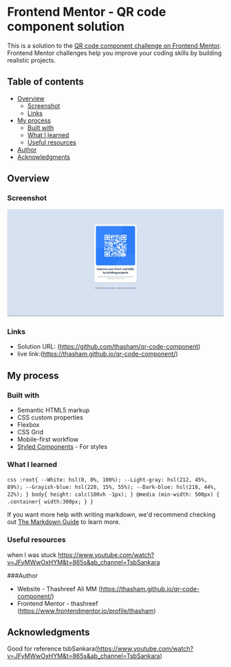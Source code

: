 # Frontend Mentor - QR code component solution

This is a solution to the [QR code component challenge on Frontend Mentor](https://www.frontendmentor.io/challenges/qr-code-component-iux_sIO_H). Frontend Mentor challenges help you improve your coding skills by building realistic projects. 

## Table of contents

- [Overview](#overview)
  - [Screenshot](#screenshot)
  - [Links](#links)
- [My process](#my-process)
  - [Built with](#built-with)
  - [What I learned](#what-i-learned)
  - [Useful resources](#useful-resources)
- [Author](#author)
- [Acknowledgments](#acknowledgments)



## Overview

### Screenshot

![](./design/desktop-preview-thasham.jpg)


### Links

- Solution URL: (https://github.com/thasham/qr-code-component)
- live link:(https://thasham.github.io/qr-code-component/)

## My process

### Built with

- Semantic HTML5 markup
- CSS custom properties
- Flexbox
- CSS Grid
- Mobile-first workflow
- [Styled Components](https://styled-components.com/) - For styles


### What I learned

``css
:root{
    --White: hsl(0, 0%, 100%);
    --Light-gray: hsl(212, 45%, 89%);
    --Grayish-blue: hsl(220, 15%, 55%);
    --Dark-blue: hsl(218, 44%, 22%);
}
body{
 height: calc(100vh -1px);
 }
@media (min-width: 500px) {
    .container{
        width:300px;
    }
}``


If you want more help with writing markdown, we'd recommend checking out [The Markdown Guide](https://www.markdownguide.org/) to learn more.


### Useful resources
when I was stuck https://www.youtube.com/watch?v=JFyMWwOxHYM&t=865s&ab_channel=TsbSankara

###Author

- Website - Thashreef Ali MM (https://thasham.github.io/qr-code-component/)
- Frontend Mentor - thashreef (https://www.frontendmentor.io/profile/thasham)


## Acknowledgments

Good for reference tsbSankara(https://www.youtube.com/watch?v=JFyMWwOxHYM&t=865s&ab_channel=TsbSankara)

